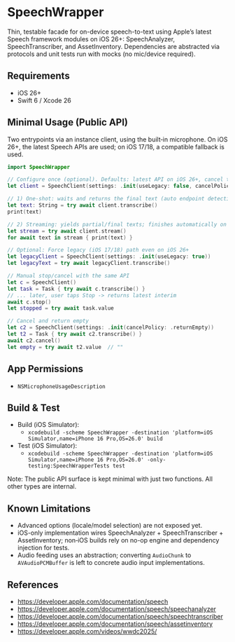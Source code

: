 # SpeechWrapper

Thin, testable facade for on-device speech-to-text using Apple’s latest Speech framework modules on iOS 26+: SpeechAnalyzer, SpeechTranscriber, and AssetInventory. Dependencies are abstracted via protocols and unit tests run with mocks (no mic/device required).

## Requirements
- iOS 26+
- Swift 6 / Xcode 26

## Minimal Usage (Public API)
Two entrypoints via an instance client, using the built‑in microphone. On iOS 26+, the latest Speech APIs are used; on iOS 17/18, a compatible fallback is used.

```swift
import SpeechWrapper

// Configure once (optional). Defaults: latest API on iOS 26+, cancel throws.
let client = SpeechClient(settings: .init(useLegacy: false, cancelPolicy: .throwError))

// 1) One‑shot: waits and returns the final text (auto endpoint detection)
let text: String = try await client.transcribe()
print(text)

// 2) Streaming: yields partial/final texts; finishes automatically on final
let stream = try await client.stream()
for await text in stream { print(text) }

// Optional: Force legacy (iOS 17/18) path even on iOS 26+
let legacyClient = SpeechClient(settings: .init(useLegacy: true))
let legacyText = try await legacyClient.transcribe()

// Manual stop/cancel with the same API
let c = SpeechClient()
let task = Task { try await c.transcribe() }
// ... later, user taps Stop -> returns latest interim
await c.stop()
let stopped = try await task.value

// Cancel and return empty
let c2 = SpeechClient(settings: .init(cancelPolicy: .returnEmpty))
let t2 = Task { try await c2.transcribe() }
await c2.cancel()
let empty = try await t2.value  // ""
```

## App Permissions
- `NSMicrophoneUsageDescription`

## Build & Test
- Build (iOS Simulator):
  - `xcodebuild -scheme SpeechWrapper -destination 'platform=iOS Simulator,name=iPhone 16 Pro,OS=26.0' build`
- Test (iOS Simulator):
  - `xcodebuild -scheme SpeechWrapper -destination 'platform=iOS Simulator,name=iPhone 16 Pro,OS=26.0' -only-testing:SpeechWrapperTests test`

Note: The public API surface is kept minimal with just two functions. All other types are internal.

## Known Limitations
- Advanced options (locale/model selection) are not exposed yet.
- iOS-only implementation wires SpeechAnalyzer + SpeechTranscriber + AssetInventory; non‑iOS builds rely on no-op engine and dependency injection for tests.
- Audio feeding uses an abstraction; converting `AudioChunk` to `AVAudioPCMBuffer` is left to concrete audio input implementations.

## References
- https://developer.apple.com/documentation/speech
- https://developer.apple.com/documentation/speech/speechanalyzer
- https://developer.apple.com/documentation/speech/speechtranscriber
- https://developer.apple.com/documentation/speech/assetinventory
- https://developer.apple.com/videos/wwdc2025/
